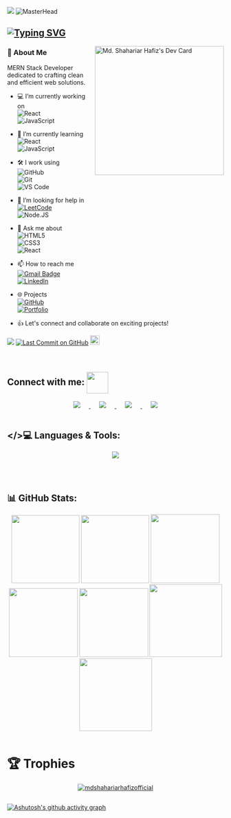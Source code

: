![](https://komarev.com/ghpvc/?username=mdshahariarhafizofficial&color=blue&style=plastic&label=Profile+Views)
![MasterHead](https://repository-images.githubusercontent.com/588181932/e36ec678-7984-4cdd-8e4c-a3932772ff8e)

## [![Typing SVG](https://readme-typing-svg.herokuapp.com?font=Fira+Code&size=30&pause=600&color=FFA500&center=true&vCenter=true&width=1000&height=80&lines=Hi+👋,+I'm+Md.+Shahariar+Hafiz;A+MERN+STACK+WEB+DEVELOPER)](https://git.io/typing-svg)

<!-- DevCard Right Side -->
<img align="right" src="https://api.daily.dev/devcards/v2/IXQGNp9js3DNgo0307NGO.png?type=default&r=o89" width="300" alt="Md. Shahariar Hafiz's Dev Card"/>

### 💫 About Me

MERN Stack Developer dedicated to crafting clean and efficient web solutions.

- 💻 I’m currently working on  
  ![React](https://img.shields.io/badge/-React-3b2e5a?style=plastic&logo=react)  
  ![JavaScript](https://img.shields.io/badge/-JavaScript-%23F7DF1C?style=plastic&logo=javascript&logoColor=000000)

- 👀 I’m currently learning  
  ![React](https://img.shields.io/badge/-React-3b2e5a?style=plastic&logo=react)  
  ![JavaScript](https://img.shields.io/badge/-JavaScript-%23F7DF1C?style=plastic&logo=javascript&logoColor=000000)

- 🛠️ I work using  
  ![GitHub](https://img.shields.io/badge/-GitHub-181717?style=plastic&logo=github)  
  ![Git](https://img.shields.io/badge/-Git-black?style=plastic&logo=git)  
  ![VS Code](https://img.shields.io/badge/-VSCode-%23007ACC?style=plastic&logo=visual-studio-code)

- 🤝 I’m looking for help in  
  [![LeetCode](https://img.shields.io/badge/LeetCode-000000?style=flat-square&logo=LeetCode)](https://leetcode.com/u/UjjwalSaini07/)  
  ![Node.JS](https://img.shields.io/badge/-Node.JS-black?style=plastic&logo=Node.js)

- 💬 Ask me about  
  ![HTML5](https://img.shields.io/badge/-HTML5-%23E44D27?style=flat&logo=html5&logoColor=ffffff)  
  ![CSS3](https://img.shields.io/badge/-CSS3-%231572B6?style=flat&logo=css3)  
  ![React](https://img.shields.io/badge/-React-3b2e5a?style=plastic&logo=react)

- 📫 How to reach me  
  [![Gmail Badge](https://img.shields.io/badge/-ShahariarHafiz-c14438?style=plastic&logo=Gmail&logoColor=white)](mailto:shahariar.works@gmail.com)  
  [![LinkedIn](https://img.shields.io/badge/LinkedIn-0A66C2?style=plastic&logo=linkedin&logoColor=white)](https://www.linkedin.com/in/)

- 🌐 Projects  
  [![GitHub](https://img.shields.io/badge/github-%23121011.svg?style=flat-square&logo=github&logoColor=white)](https://github.com/mdshahariarhafizofficial)  
  [![Portfolio](https://img.shields.io/badge/Portfolio-%23000000.svg?style=flat-square&logo=firefox&logoColor=#FF7139)](https://shahariar-hafiz.netlify.app/)

- 👍 Let's connect and collaborate on exciting projects!




![](https://visitor-badge.glitch.me/badge?page_id=mdshahariarhafizofficial.mdshahariarhafizofficial07&right_color=yellow&left_text=Visits)
[![Last Commit on GitHub](https://img.shields.io/badge/last%20commit-Pending-red)](https://github.com/mdshahariarhafizofficial) 
<a href="https://github.com/mdshahariarhafizofficial">
    <img src="https://img.shields.io/github/followers/mdshahariarhafizofficial?label=follow&style=social" height="22" title="Follow me" alt="GitHub">
</a>

<br>

## Connect with me: <img align='center' src="https://github.com/UjjwalSaini07/UjjwalSaini07/blob/main/Assets_Used/Gifs/Port_HandShake.gif" width="50">

<div align="center">

  <a href="https://discord.com/users/1111635073326923816" target="_blank">
    <img src="https://skillicons.dev/icons?i=discord" style="margin: 0 20px;" />
  </a>

  <a href="https://linkedin.com/in/devshahariarhafiz" target="_blank">
    <img src="https://skillicons.dev/icons?i=linkedin" style="margin: 0 20px;" />
  </a>

  <a href="mailto:shahariar.works@gmail.com" target="_blank">
    <img src="https://skillicons.dev/icons?i=gmail" style="margin: 0 20px;" />
  </a>

  <a href="https://wa.me/01748630374" target="_blank">
    <img src="https://skills.syvixor.com/api/icons?i=whatsapp" style="margin: 0 20px;" />
  </a>

</div>

<br>

## </>💻 Languages & Tools:

<div align="center">

<a href="#" target="_blank">
<!-- <img src="https://skillicons.dev/icons?i=html,css,javascript,bootstrap,react,nodejs,express,npm,materialui,tailwind,vite,mongodb,next,postman,java,py,wordpress,vercel,netlify,firebase,git,github,figma,vscode" /> -->
<img src="https://skills.syvixor.com/api/icons?i=html,css3,javascript,bootstrap,react,nodejs,express,npm,tailwind,vite,mongodb,nextjs,postman,java,python,wordpress,vercel,netlify,firebase,jwt,git,github,figma,vscode" />
</a>

</div>

<br><br>
## 📊 GitHub Stats:

<div align="center">

<img height="158em" src="https://github-profile-summary-cards.vercel.app/api/cards/profile-details?username=mdshahariarhafizofficial&theme=highcontrast">
<img height="158em" src="https://github-profile-summary-cards.vercel.app/api/cards/stats?username=mdshahariarhafizofficial&theme=highcontrast">
<img height="160em" src="https://github-profile-summary-cards.vercel.app/api/cards/repos-per-language?username=mdshahariarhafizofficial&theme=highcontrast">
<img height="160em" src="https://github-profile-summary-cards.vercel.app/api/cards/most-commit-language?username=mdshahariarhafizofficial&theme=highcontrast">
<img height="160em" src="https://github-profile-summary-cards.vercel.app/api/cards/productive-time?username=mdshahariarhafizofficial&theme=highcontrast&utcOffset=8">
<img height="169em" src="https://github-readme-stats.vercel.app/api?username=mdshahariarhafizofficial&theme=highcontrast&hide_border=false&include_all_commits=false&count_private=false">
<img height="169em" src="https://github-readme-streak-stats.herokuapp.com?user=mdshahariarhafizofficial&theme=highcontrast">

</div><br>


# 🏆 Trophies

<div align="center">
  <p align="center"> <a href="https://github.com/ryo-ma/github-profile-trophy"><img src="https://github-profile-trophy.vercel.app/?username=mdshahariarhafizofficial&theme=juicyfresh&no-bg=true&no-frame=true" alt="mdshahariarhafizofficial" /></a> </p>
</div>

## <div></div>

[![Ashutosh's github activity graph](https://github-readme-activity-graph.vercel.app/graph?username=mdshahariarhafizofficial&bg_color=000000&color=ffd500&line=fff700&point=ffffff&area=true&hide_border=true)](https://github.com/ashutosh00710/github-readme-activity-graph)

